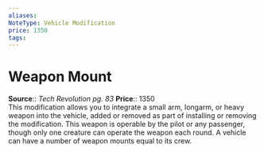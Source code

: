 ```yaml
---
aliases: 
NoteType: Vehicle Modification
price: 1350
tags: 
---
```


# Weapon Mount

**Source**:: _Tech Revolution pg. 83_
**Price**:: 1350  
This modification allows you to integrate a small arm, longarm, or heavy weapon into the vehicle, added or removed as part of installing or removing the modification. This weapon is operable by the pilot or any passenger, though only one creature can operate the weapon each round. A vehicle can have a number of weapon mounts equal to its crew.
